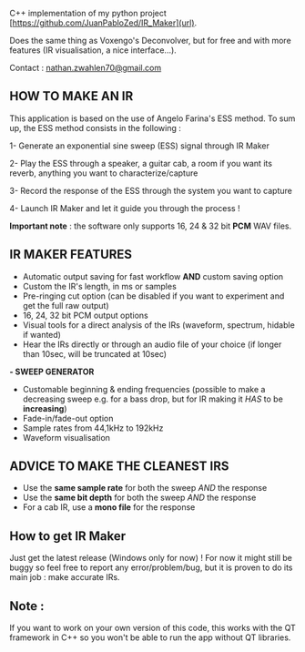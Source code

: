 C++ implementation of my python project [https://github.com/JuanPabloZed/IR_Maker](url).

Does the same thing as Voxengo's Deconvolver, but for free and with more features (IR visualisation, a nice interface...).

Contact : nathan.zwahlen70@gmail.com


## HOW TO MAKE AN IR
This application is based on the use of Angelo Farina's ESS method. To sum up, the ESS method consists in the following : 

1- Generate an exponential sine sweep (ESS) signal through IR Maker
 
2- Play the ESS through a speaker, a guitar cab, a room if you want its reverb, anything you want to characterize/capture
 
3- Record the response of the ESS through the system you want to capture
 
4- Launch IR Maker and let it guide you through the process !

 **Important note** : the software only supports 16, 24 & 32 bit **PCM** WAV files.

## IR MAKER FEATURES
- Automatic output saving for fast workflow **AND** custom saving option
- Custom the IR's length, in ms or samples
- Pre-ringing cut option (can be disabled if you want to experiment and get the full raw output)
- 16, 24, 32 bit PCM output options
- Visual tools for a direct analysis of the IRs (waveform, spectrum, hidable if wanted)
- Hear the IRs directly or through an audio file of your choice (if longer than 10sec, will be truncated at 10sec)

**- SWEEP GENERATOR**
  - Customable beginning & ending frequencies (possible to make a decreasing sweep e.g. for a bass drop, but for IR making it *HAS* to be **increasing**)
  - Fade-in/fade-out option
  - Sample rates from 44,1kHz to 192kHz
  - Waveform visualisation

## ADVICE TO MAKE THE CLEANEST IRS
- Use the **same sample rate** for both the sweep *AND* the response
- Use the **same bit depth** for both the sweep *AND* the response
- For a cab IR, use a **mono file** for the response

## How to get IR Maker
Just get the latest release (Windows only for now) ! For now it might still be buggy so feel free to report any error/problem/bug, but it is proven to do its main job : make accurate IRs.

## Note :
If you want to work on your own version of this code, this works with the QT framework in C++ so you won't be able to run the app without QT libraries.


